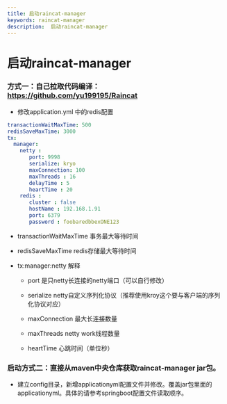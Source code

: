 ```yaml
---
title: 启动raincat-manager
keywords: raincat-manager
description:  启动raincat-manager
---
```



# 启动raincat-manager

### 方式一：自己拉取代码编译：https://github.com/yu199195/Raincat

* 修改application.yml 中的redis配置

```yml
transactionWaitMaxTime: 500
redisSaveMaxTime: 3000
tx:
  manager:
    netty :
       port: 9998
       serialize: kryo
       maxConnection: 100
       maxThreads : 16
       delayTime : 5
       heartTime : 20
    redis :
       cluster : false
       hostName : 192.168.1.91
       port: 6379
       password : foobaredbbexONE123

```

* transactionWaitMaxTime 事务最大等待时间

* redisSaveMaxTime redis存储最大等待时间

* tx:manager:netty 解释
   
   * port 是只netty长连接的netty端口（可以自行修改）

   * serialize netty自定义序列化协议（推荐使用kroy这个要与客户端的序列化协议对应）

   * maxConnection 最大长连接数量

   * maxThreads netty work线程数量

   * heartTime 心跳时间（单位秒）

### 启动方式二：直接从maven中央仓库获取raincat-manager jar包。

   * 建立config目录，新增applicationyml配置文件并修改。覆盖jar包里面的applicationyml。具体的请参考springboot配置文件读取顺序。





